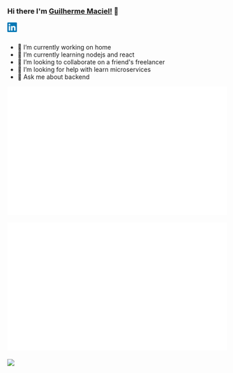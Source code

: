 ### Hi there I'm [Guilherme Maciel!](https://github.com/forestus/forestus.github.io) 👋

<a href="https://www.linkedin.com/in/guilherme-maciel-5b22451b4/">
<img align="left" alt="Maciel" width="22px" src="https://raw.githubusercontent.com/forestus/forestus/main/assets/linkedin.svg" />
</a></br></br>

<!--  
<p align="left"> <img src="https://komarev.com/ghpvc/?username=forestus&label=Views&color=blue&style=plastic" alt="iampawan" /> </p>
-->

- 🔭 I’m currently working on home
- 🌱 I’m currently learning nodejs and react
- 👯 I’m looking to collaborate on a friend's freelancer
- 🤔 I’m looking for help with learn microservices
- 💬 Ask me about backend

![](https://raw.githubusercontent.com/forestus/github-stats-transparent/output/generated/languages.svg)

<a href="https://github.com/forestus">
  <img align="center" src="https://raw.githubusercontent.com/forestus/github-stats-transparent/output/generated/languages.svg" /></br></br>
  <img align="center" src="https://github-readme-stats.vercel.app/api?username=forestus&show_icons=true&theme=radical" />
</a>
